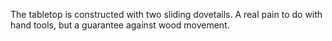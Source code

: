 The tabletop is constructed with two sliding dovetails.
A real pain to do with hand tools, but a guarantee against wood movement.